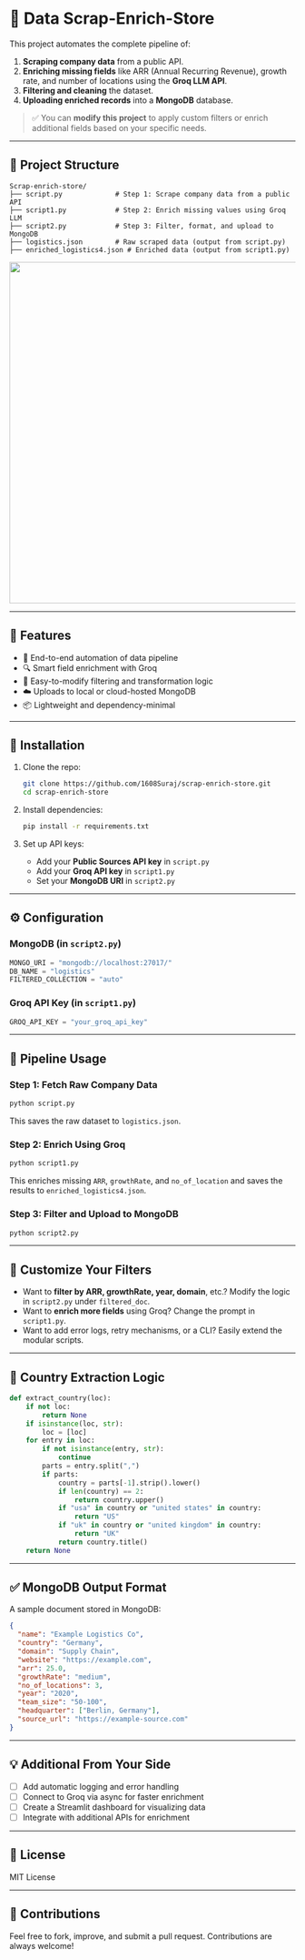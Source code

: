 
# 🚀 Data Scrap-Enrich-Store

This project automates the complete pipeline of:

1. **Scraping company data** from a public API.
2. **Enriching missing fields** like ARR (Annual Recurring Revenue), growth rate, and number of locations using the **Groq LLM API**.
3. **Filtering and cleaning** the dataset.
4. **Uploading enriched records** into a **MongoDB** database.

> ✅ You can **modify this project** to apply custom filters or enrich additional fields based on your specific needs.

---

## 📂 Project Structure

```
Scrap-enrich-store/
├── script.py             # Step 1: Scrape company data from a public API
├── script1.py            # Step 2: Enrich missing values using Groq LLM
├── script2.py            # Step 3: Filter, format, and upload to MongoDB
├── logistics.json        # Raw scraped data (output from script.py)
├── enriched_logistics4.json # Enriched data (output from script1.py)
```
<p align="center">
  <img src="https://raw.githubusercontent.com/1608Suraj/scrap-enrich-store/main/diagram.png" width="600"/>
</p>

---

## 🧠 Features

- 🔁 End-to-end automation of data pipeline
- 🔍 Smart field enrichment with Groq
- 🔧 Easy-to-modify filtering and transformation logic
- ☁️ Uploads to local or cloud-hosted MongoDB
- 📦 Lightweight and dependency-minimal

---

## 🔧 Installation

1. Clone the repo:
   ```bash
   git clone https://github.com/1608Suraj/scrap-enrich-store.git
   cd scrap-enrich-store
   ```

2. Install dependencies:
   ```bash
   pip install -r requirements.txt
   ```

3. Set up API keys:
   - Add your **Public Sources API key** in `script.py`
   - Add your **Groq API key** in `script1.py`
   - Set your **MongoDB URI** in `script2.py`

---

## ⚙️ Configuration

### MongoDB (in `script2.py`)
```python
MONGO_URI = "mongodb://localhost:27017/"
DB_NAME = "logistics"
FILTERED_COLLECTION = "auto"
```

### Groq API Key (in `script1.py`)
```python
GROQ_API_KEY = "your_groq_api_key"
```

---

## 🚀 Pipeline Usage

### Step 1: Fetch Raw Company Data
```bash
python script.py
```
This saves the raw dataset to `logistics.json`.

### Step 2: Enrich Using Groq
```bash
python script1.py
```
This enriches missing `ARR`, `growthRate`, and `no_of_location` and saves the results to `enriched_logistics4.json`.

### Step 3: Filter and Upload to MongoDB
```bash
python script2.py
```

---

## 🧩 Customize Your Filters

- Want to **filter by ARR, growthRate, year, domain**, etc.? Modify the logic in `script2.py` under `filtered_doc`.
- Want to **enrich more fields** using Groq? Change the prompt in `script1.py`.
- Want to add error logs, retry mechanisms, or a CLI? Easily extend the modular scripts.

---

## 🧪 Country Extraction Logic

```python
def extract_country(loc):
    if not loc:
        return None
    if isinstance(loc, str):
        loc = [loc]
    for entry in loc:
        if not isinstance(entry, str):
            continue
        parts = entry.split(",")
        if parts:
            country = parts[-1].strip().lower()
            if len(country) == 2:
                return country.upper()
            if "usa" in country or "united states" in country:
                return "US"
            if "uk" in country or "united kingdom" in country:
                return "UK"
            return country.title()
    return None
```

---

## ✅ MongoDB Output Format

A sample document stored in MongoDB:

```json
{
  "name": "Example Logistics Co",
  "country": "Germany",
  "domain": "Supply Chain",
  "website": "https://example.com",
  "arr": 25.0,
  "growthRate": "medium",
  "no_of_locations": 3,
  "year": "2020",
  "team_size": "50-100",
  "headquarter": ["Berlin, Germany"],
  "source_url": "https://example-source.com"
}
```

---

## 💡 Additional From Your Side

- [ ] Add automatic logging and error handling
- [ ] Connect to Groq via async for faster enrichment
- [ ] Create a Streamlit dashboard for visualizing data
- [ ] Integrate with additional APIs for enrichment

---

## 📄 License

MIT License

---

## 🙌 Contributions

Feel free to fork, improve, and submit a pull request. Contributions are always welcome!
